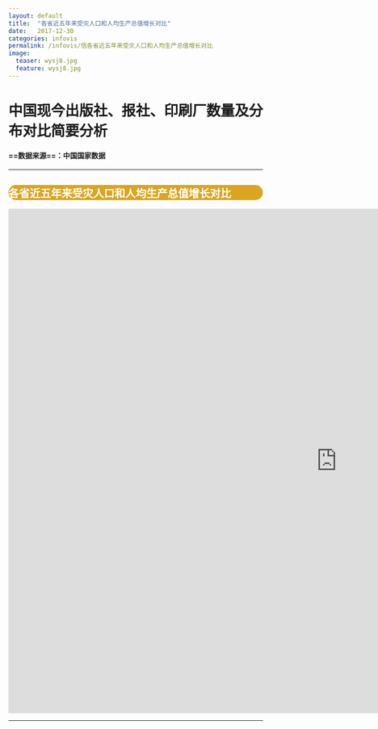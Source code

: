 ```yaml
---
layout: default
title:  "各省近五年来受灾人口和人均生产总值增长对比"
date:   2017-12-30 
categories: infovis
permalink: /infovis/信各省近五年来受灾人口和人均生产总值增长对比
image:
  teaser: wysj8.jpg
  feature: wysj8.jpg
---
```




# 中国现今出版社、报社、印刷厂数量及分布对比简要分析


####  ==数据来源==：中国国家数据


---



<div style="background: #DAA520; color:white;border-radius:20px">
    <h2>各省近五年来受灾人口和人均生产总值增长对比</h2>  
</div>
<iframe src="https://public.tableau.com/views/1_5343/2_1?:embed=y&:display_count=yes&publish=yes/Dashboard1?:showVizHome=no&:embed=truehttps://public.tableau.com/shared/DJPSG6CX9?:display_count=yes" width="1300px" height="1000px" frameborder="0"></iframe>

---
